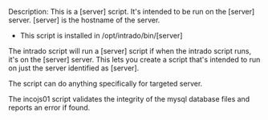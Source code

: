 Description: This is a [server] script. It's intended to be run on the [server] server. [server] is the hostname of the server.

* This script is installed in /opt/intrado/bin/[server]

The intrado script will run a [server] script if when the intrado script runs, it's on the [server] server. This lets you create a script that's intended to run on just the server identified as [server].

The script can do anything specifically for targeted server.


The incojs01 script validates the integrity of the mysql database files and reports an error if found.


